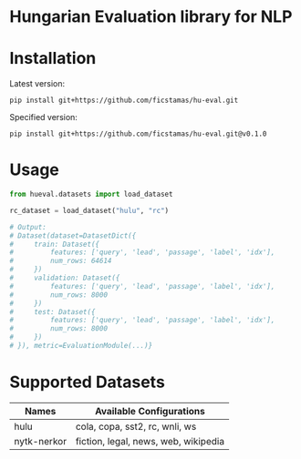 # Hungarian Evaluation library for NLP


# Installation

Latest version:
```
pip install git+https://github.com/ficstamas/hu-eval.git
```

Specified version:
```
pip install git+https://github.com/ficstamas/hu-eval.git@v0.1.0
```

# Usage

```python
from hueval.datasets import load_dataset

rc_dataset = load_dataset("hulu", "rc")

# Output:
# Dataset(dataset=DatasetDict({
#     train: Dataset({
#         features: ['query', 'lead', 'passage', 'label', 'idx'],
#         num_rows: 64614
#     })
#     validation: Dataset({
#         features: ['query', 'lead', 'passage', 'label', 'idx'],
#         num_rows: 8000
#     })
#     test: Dataset({
#         features: ['query', 'lead', 'passage', 'label', 'idx'],
#         num_rows: 8000
#     })
# }), metric=EvaluationModule(...)}
```

# Supported Datasets

| Names       | Available Configurations             |
|-------------|--------------------------------------|
| hulu        | cola, copa, sst2, rc, wnli, ws       |
| nytk-nerkor | fiction, legal, news, web, wikipedia | 
